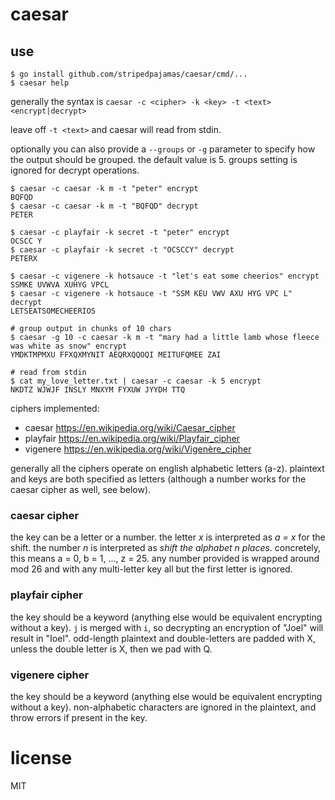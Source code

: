 # caesar

## use
```shell
$ go install github.com/stripedpajamas/caesar/cmd/...
$ caesar help
```

generally the syntax is `caesar -c <cipher> -k <key> -t <text> <encrypt|decrypt>`

leave off `-t <text>` and caesar will read from stdin.

optionally you can also provide a `--groups` or `-g` parameter to specify how the output should be grouped. the default value is 5. groups setting is ignored for decrypt operations.

```shell
$ caesar -c caesar -k m -t "peter" encrypt
BQFQD
$ caesar -c caesar -k m -t "BQFQD" decrypt
PETER

$ caesar -c playfair -k secret -t "peter" encrypt
OCSCC Y
$ caesar -c playfair -k secret -t "OCSCCY" decrypt
PETERX

$ caesar -c vigenere -k hotsauce -t "let's eat some cheerios" encrypt
SSMKE UVWVA XUHYG VPCL
$ caesar -c vigenere -k hotsauce -t "SSM KEU VWV AXU HYG VPC L" decrypt
LETSEATSOMECHEERIOS

# group output in chunks of 10 chars
$ caesar -g 10 -c caesar -k m -t "mary had a little lamb whose fleece was white as snow" encrypt
YMDKTMPMXU FFXQXMYNIT AEQRXQQOQI MEITUFQMEE ZAI

# read from stdin
$ cat my_love_letter.txt | caesar -c caesar -k 5 encrypt
NKDTZ WJWJF INSLY MNXYM FYXUW JYYDH TTQ
```


ciphers implemented:
- caesar https://en.wikipedia.org/wiki/Caesar_cipher
- playfair https://en.wikipedia.org/wiki/Playfair_cipher
- vigenere https://en.wikipedia.org/wiki/Vigenère_cipher

generally all the ciphers operate on english alphabetic letters (a-z). plaintext and keys are both specified as letters (although a number works for the caesar cipher as well, see below).

### caesar cipher
the key can be a letter or a number. the letter _x_ is interpreted as _a = x_ for the shift. the number _n_ is interpreted as _shift the alphabet n places_. concretely, this means a = 0, b = 1, ..., z = 25. any number provided is wrapped around mod 26 and with any multi-letter key all but the first letter is ignored.

### playfair cipher
the key should be a keyword (anything else would be equivalent encrypting without a key). `j` is merged with `i`, so decrypting an encryption of "Joel" will result in "Ioel". odd-length plaintext and double-letters are padded with X, unless the double letter is X, then we pad with Q.

### vigenere cipher
the key should be a keyword (anything else would be equivalent encrypting without a key). non-alphabetic characters are ignored in the plaintext, and throw errors if present in the key.

# license
MIT
